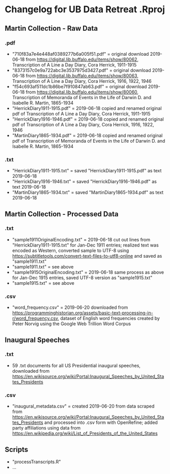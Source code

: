 # Changelog for UB Data Retreat .Rproj

## Martin Collection - Raw Data

### .pdf
* "710f83a7e4e448af0389277b6a005f51.pdf" = original download 2019-06-18 from https://digital.lib.buffalo.edu/items/show/80062, Transcription of A Line a Day Diary, Cora Herrick, 1911-1915
* "8373157c0e9a722abc3e3537975d3427.pdf" = original download 2019-06-18 from https://digital.lib.buffalo.edu/items/show/80063, Transcription of A Line a Day Diary, Cora Herrick, 1916, 1922, 1946
* "f54c693af511dc1b86be7f910847ab63.pdf" = original download 2019-06-18 from https://digital.lib.buffalo.edu/items/show/80060, Transcription of Memoranda of Events in the Life of Darwin D. and Isabelle R. Martin, 1865-1934
* "HerrickDiary1911-1915.pdf" = 2019-06-18 copied and renamed original pdf of Transcription of A Line a Day Diary, Cora Herrick, 1911-1915
* "HerrickDiary1916-1946.pdf" = 2019-06-18 copied and renamed original pdf of Transcription of A Line a Day Diary, Cora Herrick, 1916, 1922, 1946
* "MartinDiary1865-1934.pdf" = 2019-06-18 copied and renamed original pdf of Transcription of Memoranda of Events in the Life of Darwin D. and Isabelle R. Martin, 1865-1934

### .txt
* "HerrickDiary1911-1915.txt" = saved "HerrickDiary1911-1915.pdf" as text 2019-06-18
* "HerrickDiary1916-1946.txt" = saved "HerrickDiary1916-1946.pdf" as text 2019-06-18
* "MartinDiary1865-1934.txt" = saved "MartinDiary1865-1934.pdf" as text 2019-06-18

## Martin Collection - Processed Data

### .txt
* "sample1911OriginalEncoding.txt" = 2019-06-18 cut out lines from "HerrickDiary1911-1915.txt" for Jan-Dec 1911 entries; realized text was encoded as Western, converted sample to UTF-8 using https://subtitletools.com/convert-text-files-to-utf8-online and saved as "sample1911.txt"
* "sample1911.txt" = see above
* "sample1915OriginalEncoding.txt" = 2019-06-18 same process as above for Jan-Dec 1915 entries, saved UTF-8 version as "sample1915.txt"
* "sample1915.txt" = see above

### .csv
* "word_frequency.csv" = 2019-06-20 downloaded from https://programminghistorian.org/assets/basic-text-processing-in-r/word_frequency.csv, dataset of English word frequencies created by Peter Norvig using the Google Web Trillion Word Corpus

## Inaugural Speeches

### .txt
* 59 .txt documents for all US Presidential inaugural speeches, downloaded from https://en.wikisource.org/wiki/Portal:Inaugural_Speeches_by_United_States_Presidents

### .csv
* "inaugural_metadata.csv" = created 2019-06-20 from data scraped from https://en.wikisource.org/wiki/Portal:Inaugural_Speeches_by_United_States_Presidents and processed into .csv form with OpenRefine; added party affiliations using data from https://en.wikipedia.org/wiki/List_of_Presidents_of_the_United_States

## Scripts

* "processTranscripts.R"
* ... 